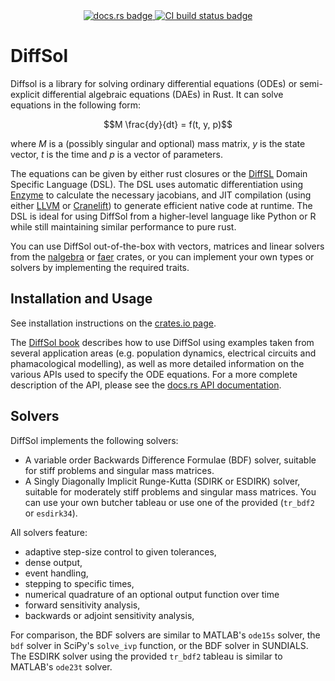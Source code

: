 <div align="center">
<a href="https://docs.rs/diffsol">
    <img src="https://img.shields.io/crates/v/diffsol.svg?label=docs&color=blue&logo=rust" alt="docs.rs badge">
</a>
<a href="https://github.com/martinjrobins/diffsol/actions/workflows/rust.yml">
    <img src="https://github.com/martinjrobins/diffsol/actions/workflows/rust.yml/badge.svg" alt="CI build status badge">
</a>
</div>

# DiffSol

Diffsol is a library for solving ordinary differential equations (ODEs) or semi-explicit differential algebraic equations (DAEs) in Rust. It can solve equations in the following form:

```math
M \frac{dy}{dt} = f(t, y, p)
```

where $M$ is a (possibly singular and optional) mass matrix, $y$ is the state vector, $t$ is the time and $p$ is a vector of parameters. 

The equations can be given by either rust closures or the [DiffSL](https://martinjrobins.github.io/diffsl/) Domain Specific Language (DSL). The DSL uses automatic differentiation using [Enzyme](https://enzyme.mit.edu/) to calculate the necessary jacobians, and JIT compilation (using either [LLVM](https://llvm.org/) or [Cranelift](https://cranelift.dev/)) to generate efficient native code at runtime. The DSL is ideal for using DiffSol from a higher-level language like Python or R while still maintaining similar performance to pure rust.

You can use DiffSol out-of-the-box with vectors, matrices and linear solvers from the [nalgebra](https://nalgebra.org) or [faer](https://github.com/sarah-ek/faer-rs) crates, or you can implement your own types or solvers by implementing the required traits.

## Installation and Usage

See installation instructions on the [crates.io page](https://crates.io/crates/diffsol).

The [DiffSol book](https://martinjrobins.github.io/diffsol/) describes how to use DiffSol using examples taken from several application areas (e.g. population dynamics, electrical circuits and phamacological modelling), as well as more detailed information on the various APIs used to specify the ODE equations. For a more complete description of the API, please see the [docs.rs API documentation](https://docs.rs/diffsol). 

## Solvers 

DiffSol implements the following solvers:
- A variable order Backwards Difference Formulae (BDF) solver, suitable for stiff problems and singular mass matrices.
- A Singly Diagonally Implicit Runge-Kutta (SDIRK or ESDIRK) solver, suitable for moderately stiff problems and singular mass matrices. You can use your own butcher tableau or use one of the provided (`tr_bdf2` or `esdirk34`).

All solvers feature:
- adaptive step-size control to given tolerances, 
- dense output, 
- event handling, 
- stepping to specific times,
- numerical quadrature of an optional output function over time
- forward sensitivity analysis,
- backwards or adjoint sensitivity analysis,

For comparison, the BDF solvers are similar to MATLAB's `ode15s` solver, the `bdf` solver in SciPy's `solve_ivp` function, or the BDF solver in SUNDIALS. The ESDIRK solver using the provided `tr_bdf2` tableau is similar to MATLAB's `ode23t` solver.
